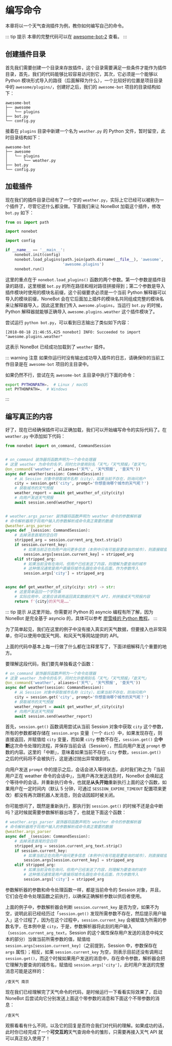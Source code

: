 # 编写命令

本章将以一个天气查询插件为例，教你如何编写自己的命令。

::: tip 提示
本章的完整代码可以在 [awesome-bot-2](https://github.com/richardchien/nonebot/tree/master/docs/guide/code/awesome-bot-2) 查看。
:::

## 创建插件目录

首先我们需要创建一个目录来存放插件，这个目录需要满足一些条件才能作为插件目录，首先，我们的代码能够比较容易访问到它，其次，它必须是一个能够以 Python 模块形式导入的路径（后面解释为什么），一个比较好的位置是项目目录中的 `awesome/plugins/`，创建好之后，我们的 `awesome-bot` 项目的目录结构如下：

```
awesome-bot
├── awesome
│   └── plugins
├── bot.py
└── config.py
```

接着在 `plugins` 目录中新建一个名为 `weather.py` 的 Python 文件，暂时留空，此时目录结构如下：

```
awesome-bot
├── awesome
│   └── plugins
│       └── weather.py
├── bot.py
└── config.py
```

## 加载插件

现在我们的插件目录已经有了一个空的 `weather.py`，实际上它已经可以被称为一个插件了，尽管它还什么都没做。下面我们来让 NoneBot 加载这个插件，修改 `bot.py` 如下：

```python {1,9-10}
from os import path

import nonebot

import config

if __name__ == '__main__':
    nonebot.init(config)
    nonebot.load_plugins(path.join(path.dirname(__file__), 'awesome', 'plugins'),
                         'awesome.plugins')
    nonebot.run()
```

这里的重点在于 `nonebot.load_plugins()` 函数的两个参数。第一个参数是插件目录的路径，这里根据 `bot.py` 的所在路径和相对路径拼接得到；第二个参数是导入插件模块时使用的模块名前缀，这个前缀要求必须是一个当前 Python 解释器可以导入的模块前缀，NoneBot 会在它后面加上插件的模块名共同组成完整的模块名来让解释器导入，因此这里我们传入 `awesome.plugins`，当运行 `bot.py` 的时候，Python 解释器就能够正确导入 `awesome.plugins.weather` 这个插件模块了。

尝试运行 `python bot.py`，可以看到日志输出了类似如下内容：

```
[2018-08-18 21:46:55,425 nonebot] INFO: Succeeded to import "awesome.plugins.weather"
```

这表示 NoneBot 已经成功加载到了 `weather` 插件。

::: warning 注意
如果你运行时没有输出成功导入插件的日志，请确保你的当前工作目录是在 `awesome-bot` 项目的主目录中。

如果仍然不行，尝试在先 `awesome-bot` 主目录中执行下面的命令：

```bash
export PYTHONPATH=.  # Linux / macOS
set PYTHONPATH=.  # Windows
```
:::

## 编写真正的内容

好了，现在已经确保插件可以正确加载，我们可以开始编写命令的实际代码了。在 `weather.py` 中添加如下代码：

```python
from nonebot import on_command, CommandSession


# on_command 装饰器将函数声明为一个命令处理器
# 这里 weather 为命令的名字，同时允许使用别名「天气」「天气预报」「查天气」
@on_command('weather', aliases=('天气', '天气预报', '查天气'))
async def weather(session: CommandSession):
    # 从 Session 对象中获取城市名称（city），如果当前不存在，则询问用户
    city = session.get('city', prompt='你想查询哪个城市的天气呢？')
    # 获取城市的天气预报
    weather_report = await get_weather_of_city(city)
    # 向用户发送天气预报
    await session.send(weather_report)


# weather.args_parser 装饰器将函数声明为 weather 命令的参数解析器
# 命令解析器用于将用户输入的参数解析成命令真正需要的数据
@weather.args_parser
async def _(session: CommandSession):
    # 去掉消息首尾的空白符
    stripped_arg = session.current_arg_text.strip()
    if session.current_key:
        # 如果当前正在向用户询问更多信息（本例中只有可能是要查询的城市），则直接赋值
        session.args[session.current_key] = stripped_arg
    elif stripped_arg:
        # 如果当前没有在询问，但用户已经发送了内容，则理解为要查询的城市
        # 这种情况通常是用户直接将城市名跟在命令名后面，作为参数传入
        session.args['city'] = stripped_arg


async def get_weather_of_city(city: str) -> str:
    # 这里简单返回一个字符串
    # 实际应用中，这里应该调用返回真实数据的天气 API，并拼接成天气预报内容
    return f'{city}的天气是……'
```

::: tip 提示
从这里开始，你需要对 Python 的 asyncio 编程有所了解，因为 NoneBot 是完全基于 asyncio 的，具体可以参考 [廖雪峰的 Python 教程](https://www.liaoxuefeng.com/wiki/0014316089557264a6b348958f449949df42a6d3a2e542c000/00143208573480558080fa77514407cb23834c78c6c7309000)。
:::

为了简单起见，我们在这里的例子中没有接入真实的天气数据，但要接入也非常简单，你可以使用中国天气网、和风天气等网站提供的 API。

上面的代码中基本上每一行做了什么都在注释里写了，下面详细解释几个重要的地方。

要理解这段代码，我们要先单独看这个函数：

```python
# on_command 装饰器将函数声明为一个命令处理器
# 这里 weather 为命令的名字，同时允许使用别名「天气」「天气预报」「查天气」
@on_command('weather', aliases=('天气', '天气预报', '查天气'))
async def weather(session: CommandSession):
    # 从 Session 对象中获取城市名称（city），如果当前不存在，则询问用户
    city = session.get('city', prompt='你想查询哪个城市的天气呢？')
    # 获取城市的天气预报
    weather_report = await get_weather_of_city(city)
    # 向用户发送天气预报
    await session.send(weather_report)
```

首先，`session.get()` 函数调用尝试从当前 Session 对象中获取 `city` 这个参数，所有的参数都被存储在 `session.args` 变量（一个 `dict`）中，如果发现存在，则直接返回，并赋值给 `city` 变量，而如果 `city` 参数不存在，`session.get()` 会**中断**这次命令处理的流程，并保存当前会话（Session），然后向用户发送 `prompt` 参数的内容。这里的「中断」，意味着如果当前不存在 `city` 参数，`session.get()` 之后的代码将不会被执行，这是通过抛出异常做到的。

向用户发送 `prompt` 中的提示之后，会话会进入等待状态，此时我们称之为「当前用户正在 weather 命令的会话中」，当用户再次发送消息时，NoneBot 会唤起这个等待中的会话，并重新执行命令，也就是**从头开始**重新执行上面的这个函数，如果用户在一定时间内（默认 5 分钟，可通过 `SESSION_EXPIRE_TIMEOUT` 配置项来更改）都没有再次跟机器人发消息，则会话因超时被关闭。

你可能想问了，既然是重新执行，那执行到 `session.get()` 的时候不还是会中断吗？这时候就需要参数解析器出场了，也就是下面这个函数：

```python
# weather.args_parser 装饰器将函数声明为 weather 命令的参数解析器
# 命令解析器用于将用户输入的参数解析成命令真正需要的数据
@weather.args_parser
async def _(session: CommandSession):
    # 去掉消息首尾的空白符
    stripped_arg = session.current_arg_text.strip()
    if session.current_key:
        # 如果当前正在向用户询问更多信息（本例中只有可能是要查询的城市），则直接赋值
        session.args[session.current_key] = stripped_arg
    elif stripped_arg:
        # 如果当前没有在询问，但用户已经发送了内容，则理解为要查询的城市
        # 这种情况通常是用户直接将城市名跟在命令名后面，作为参数传入
        session.args['city'] = stripped_arg
```

参数解析器的参数和命令处理函数一样，都是当前命令的 Session 对象，并且，它们会在命令处理函数之前执行，以确保正确解析参数以供后者使用。

上面的例子中，参数解析器会判断 `session.current_key` 是否为空，如果不为空，说明此前已经经历过「`session.get()` 发现所需参数不存在，然后提示用户输入」这个过程了，因为在这个过程中，`session.current_key` 会被赋值为所需的参数名字，在本例中是 `city`，于是，参数解析器将此刻的用户输入（`session.current_arg_text`，Session 的这个属性保存用户发送的消息中纯文本的部分）当做当前所需参数的值，赋值给 `session.args[session.current_key]`（之前提到，Session 中，参数保存在 `args` 属性）；相反，如果 `session.current_key` 为空，则表示目前还没有调用过 `session.get()`，而这个时候如果用户发送的消息中，存在命令参数，解析器会把它理解为要查询的城市名，赋值给 `session.args['city']`，此时用户发送的完整消息可能是这样的：

```
/查天气 南京
```

现在我们已经理解完了天气命令的代码，是时候运行一下看看实际效果了，启动 NoneBot 后尝试向它分别发送上面这个带参数的消息和下面这个不带参数的消息：

```
/查天气
```

观察看看有什么不同，以及它的回复是否符合我们对代码的理解。如果成功的话，此时你已经完成了一个**可交互的**天气查询命令的雏形，只需要再接入天气 API 就可以真正投入使用了！
